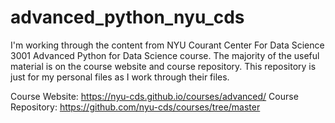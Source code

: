 # advanced_python_nyu_cds

I'm working through the content from NYU Courant Center For Data Science 3001 Advanced Python for Data Science course. The majority of the useful material is on the course website and course repository. This repository is just for my personal files as I work through their files.

Course Website: https://nyu-cds.github.io/courses/advanced/
Course Repository: https://github.com/nyu-cds/courses/tree/master
